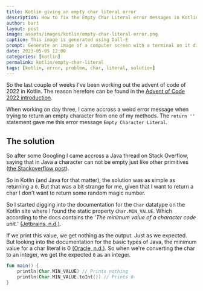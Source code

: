 ```yaml
---
title: Kotlin giving an empty char literal error
description: How to fix the Empty Char Literal error messages in Kotlin.
author: bart
layout: post
image: assets/images/kotlin/empty-char-literal-error.png
caption: This image is generated using Dall-E
prompt: Generate an image of a computer screen with a terminal on it displaying a large error message in a minimalistic flat style
date: 2023-05-05 12:00
categories: [kotlin]
permalink: kotlin/empty-char-literal
tags: [kotlin, error, problem, char, literal, solution]
---
```


So the last couple of weeks I've been working out the advent of code of 2022 in Kotlin. The reason herefore can be found in the [Advent of Code 2022 introduction](../aoc-2022/2023-03-29-introduction.md).

When working on day three, I came accross a weird error message when trying to return an empty character from one of my methods. The `return ''` statement gave me this error message `Empty Character Literal`.

## The solution

So after some Googling I came accross a Java thread on Stack Overflow, saying that in Java a character can not be empty just like other primitives ([the Stackoverflow post](https://stackoverflow.com/questions/8534178/how-to-represent-empty-char-in-java-character-class#:~:text=An%20empty%20String%20is%20a,has%20to%20have%20a%20value.)).

So in Kotlin (and Java for that matter), the solution was as simple as returning a `0`. But that was a bit strange for me, given that I want to return a char I don't want to return some random magic number.

So I started digging into the documentation for the `Char` datatype on the Kotlin site where I found the static property `Char.MIN_VALUE`. Which according to the docs contains the '_The minimum value of a character code unit._' [(Jetbrains, n.d.)](https://kotlinlang.org/api/latest/jvm/stdlib/kotlin/-char/-m-i-n_-v-a-l-u-e.html).

If we print this value, we get nothing as the output. Just as we expected. But looking into the documentation for the basic types of Java, the minimum value for a char literal is 0 [(Oracle, n.d.)](https://docs.oracle.com/javase/tutorial/java/nutsandbolts/datatypes.html). So when we're converting the char to an integer, we get the expected `0` as an integer.

```kotlin
fun main() {
    println(Char.MIN_VALUE) // Prints nothing
    println(Char.MIN_VALUE.toInt()) // Prints 0
}
```